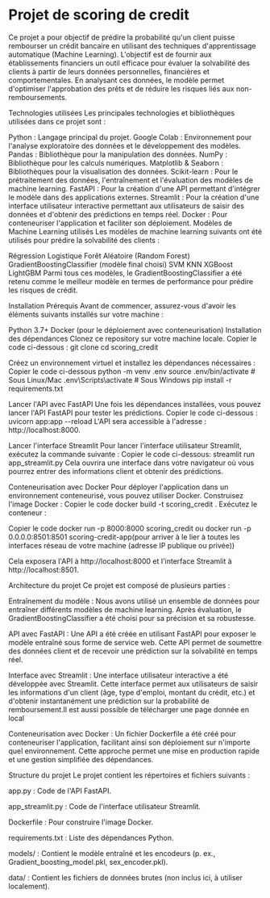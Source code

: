 # Projet de scoring de credit

Ce projet a pour objectif de prédire la probabilité qu'un client puisse rembourser un crédit bancaire en utilisant des techniques d'apprentissage automatique (Machine Learning). L'objectif est de fournir aux établissements financiers un outil efficace pour évaluer la solvabilité des clients à partir de leurs données personnelles, financières et comportementales. En analysant ces données, le modèle permet d'optimiser l'approbation des prêts et de réduire les risques liés aux non-remboursements.

Technologies utilisées
Les principales technologies et bibliothèques utilisées dans ce projet sont :

Python : Langage principal du projet.
Google Colab : Environnement pour l'analyse exploratoire des données et le développement des modèles.
Pandas : Bibliothèque pour la manipulation des données.
NumPy : Bibliothèque pour les calculs numériques.
Matplotlib & Seaborn : Bibliothèques pour la visualisation des données.
Scikit-learn : Pour le prétraitement des données, l'entraînement et l'évaluation des modèles de machine learning.
FastAPI : Pour la création d'une API permettant d'intégrer le modèle dans des applications externes.
Streamlit : Pour la création d'une interface utilisateur interactive permettant aux utilisateurs de saisir des données et d'obtenir des prédictions en temps réel.
Docker : Pour conteneuriser l'application et faciliter son déploiement.
Modèles de Machine Learning utilisés
Les modèles de machine learning suivants ont été utilisés pour prédire la solvabilité des clients :

Régression Logistique
Forêt Aléatoire (Random Forest)
GradientBoostingClassifier (modèle final choisi)
SVM
KNN
XGBoost
LightGBM
Parmi tous ces modèles, le GradientBoostingClassifier a été retenu comme le meilleur modèle en termes de performance pour prédire les risques de crédit.

Installation
Prérequis
Avant de commencer, assurez-vous d'avoir les éléments suivants installés sur votre machine :

Python 3.7+
Docker (pour le déploiement avec conteneurisation)
Installation des dépendances
Clonez ce repository sur votre machine locale.
Copier le code ci-dessous :
git clone <URL-du-repository>
cd scoring_credit

Créez un environnement virtuel et installez les dépendances nécessaires :
Copier le code ci-dessous
python -m venv .env
source .env/bin/activate  # Sous Linux/Mac
.env\Scripts\activate     # Sous Windows
pip install -r requirements.txt

Lancer l'API avec FastAPI
Une fois les dépendances installées, vous pouvez lancer l'API FastAPI pour tester les prédictions.
Copier le code ci-dessous :
uvicorn app:app --reload
L'API sera accessible à l'adresse : http://localhost:8000.

Lancer l'interface Streamlit
Pour lancer l'interface utilisateur Streamlit, exécutez la commande suivante :
Copier le code ci-dessous:
streamlit run app_streamlit.py
Cela ouvrira une interface dans votre navigateur où vous pourrez entrer des informations client et obtenir des prédictions.

Conteneurisation avec Docker
Pour déployer l'application dans un environnement conteneurisé, vous pouvez utiliser Docker.
Construisez l'image Docker :
Copier le code
docker build -t scoring_credit .
Exécutez le conteneur :

Copier le code
docker run -p 8000:8000 scoring_credit ou docker run -p 0.0.0.0:8501:8501 scoring-credit-app(pour arriver à le lier à toutes les interfaces réseau de votre machine (adresse IP publique ou privée))

Cela exposera l'API à http://localhost:8000 et l'interface Streamlit à http://localhost:8501.


Architecture du projet
Ce projet est composé de plusieurs parties :

Entraînement du modèle : Nous avons utilisé un ensemble de données pour entraîner différents modèles de machine learning. Après évaluation, le GradientBoostingClassifier a été choisi pour sa précision et sa robustesse.

API avec FastAPI : Une API a été créée en utilisant FastAPI pour exposer le modèle entraîné sous forme de service web. Cette API permet de soumettre des données client et de recevoir une prédiction sur la solvabilité en temps réel.

Interface avec Streamlit : Une interface utilisateur interactive a été développée avec Streamlit. Cette interface permet aux utilisateurs de saisir les informations d'un client (âge, type d'emploi, montant du crédit, etc.) et d'obtenir instantanément une prédiction sur la probabilité de remboursement.Il est aussi possible de télécharger une page donnée en local

Conteneurisation avec Docker : Un fichier Dockerfile a été créé pour conteneuriser l'application, facilitant ainsi son déploiement sur n'importe quel environnement. Cette approche permet une mise en production rapide et une gestion simplifiée des dépendances.


Structure du projet
Le projet contient les répertoires et fichiers suivants :

app.py : Code de l'API FastAPI.

app_streamlit.py : Code de l'interface utilisateur Streamlit.

Dockerfile : Pour construire l'image Docker.

requirements.txt : Liste des dépendances Python.

models/ : Contient le modèle entraîné et les encodeurs (p. ex., Gradient_boosting_model.pkl, sex_encoder.pkl).

data/ : Contient les fichiers de données brutes (non inclus ici, à utiliser localement).
